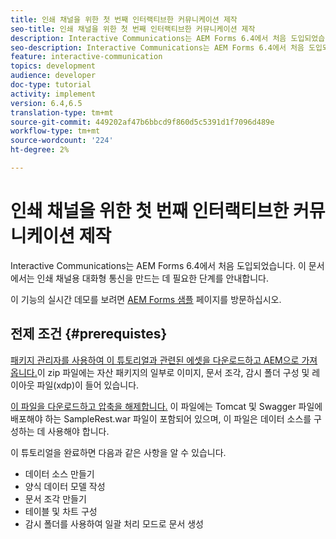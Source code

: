 ```yaml
---
title: 인쇄 채널을 위한 첫 번째 인터랙티브한 커뮤니케이션 제작
seo-title: 인쇄 채널을 위한 첫 번째 인터랙티브한 커뮤니케이션 제작
description: Interactive Communications는 AEM Forms 6.4에서 처음 도입되었습니다. 이 문서에서는 인쇄 채널용 대화형 통신을 만드는 데 필요한 단계를 안내합니다.
seo-description: Interactive Communications는 AEM Forms 6.4에서 처음 도입되었습니다. 이 문서에서는 인쇄 채널용 대화형 통신을 만드는 데 필요한 단계를 안내합니다.
feature: interactive-communication
topics: development
audience: developer
doc-type: tutorial
activity: implement
version: 6.4,6.5
translation-type: tm+mt
source-git-commit: 449202af47b6bbcd9f860d5c5391d1f7096d489e
workflow-type: tm+mt
source-wordcount: '224'
ht-degree: 2%

---
```



# 인쇄 채널을 위한 첫 번째 인터랙티브한 커뮤니케이션 제작

Interactive Communications는 AEM Forms 6.4에서 처음 도입되었습니다. 이 문서에서는 인쇄 채널용 대화형 통신을 만드는 데 필요한 단계를 안내합니다.

이 기능의 실시간 데모를 보려면 [AEM Forms 샘플](https://forms.enablementadobe.com/content/samples/samples.html?query=0) 페이지를 방문하십시오.

## 전제 조건 {#prerequistes}

[패키지 관리자를 사용하여 이 튜토리얼과 관련된 에셋을 다운로드하고 AEM으로 가져옵니다.](assets/gettingstartedassets.zip)이 zip 파일에는 자산 패키지의 일부로 이미지, 문서 조각, 감시 폴더 구성 및 레이아웃 파일(xdp)이 들어 있습니다.

[이 파일을 다운로드하고 압축을 해제합니다.](assets/warfileandswaggerfile.zip) 이 파일에는 Tomcat 및 Swagger 파일에 배포해야 하는 SampleRest.war 파일이 포함되어 있으며, 이 파일은 데이터 소스를 구성하는 데 사용해야 합니다.

이 튜토리얼을 완료하면 다음과 같은 사항을 알 수 있습니다.

* 데이터 소스 만들기
* 양식 데이터 모델 작성
* 문서 조각 만들기
* 테이블 및 차트 구성
* 감시 폴더를 사용하여 일괄 처리 모드로 문서 생성


